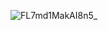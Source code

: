 ![FL7md1MakAI8n5_](https://user-images.githubusercontent.com/50548952/181684298-813575c4-a50e-4073-8bf1-f9cf9c929b5c.jpg)
